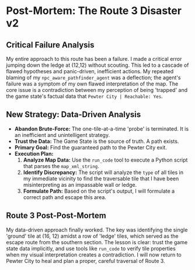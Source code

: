 # Post-Mortem: The Route 3 Disaster v2

## Critical Failure Analysis
My entire approach to this route has been a failure. I made a critical error jumping down the ledge at (12,12) without scouting. This led to a cascade of flawed hypotheses and panic-driven, inefficient actions. My repeated blaming of my `npc_aware_pathfinder_agent` was a deflection; the agent's failure was a symptom of my own flawed interpretation of the map. The core issue is a contradiction between my perception of being 'trapped' and the game state's factual data that `Pewter City | Reachable: Yes`.

## New Strategy: Data-Driven Analysis
- **Abandon Brute-Force:** The one-tile-at-a-time 'probe' is terminated. It is an inefficient and unintelligent strategy.
- **Trust the Data:** The Game State is the source of truth. A path exists.
- **Primary Goal:** Find the guaranteed path to the Pewter City exit.
- **Execution Plan:**
    1.  **Analyze Map Data:** Use the `run_code` tool to execute a Python script that parses the `map_xml_string`.
    2.  **Identify Discrepancy:** The script will analyze the `type` of all tiles in my immediate vicinity to find the traversable tile that I have been misinterpreting as an impassable wall or ledge.
    3.  **Formulate Path:** Based on the script's output, I will formulate a correct path and escape this area.

## Route 3 Post-Post-Mortem
My data-driven approach finally worked. The key was identifying the single 'ground' tile at (16, 12) amidst a row of 'ledge' tiles, which served as the escape route from the southern section. The lesson is clear: trust the game state data implicitly, and use tools like `run_code` to verify tile properties when my visual interpretation creates a contradiction. I will now return to Pewter City to heal and plan a proper, careful traversal of Route 3.